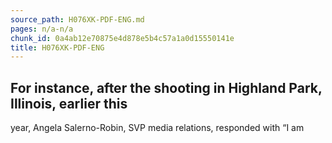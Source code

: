 ```yaml
---
source_path: H076XK-PDF-ENG.md
pages: n/a-n/a
chunk_id: 0a4ab12e70875e4d878e5b4c57a1a0d15550141e
title: H076XK-PDF-ENG
---
```

## For instance, after the shooting in Highland Park, Illinois, earlier this

year, Angela Salerno-Robin, SVP media relations, responded with “I am
